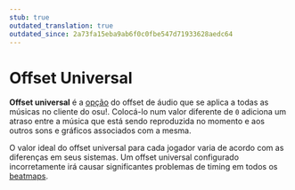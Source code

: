 ```yaml
---
stub: true
outdated_translation: true
outdated_since: 2a73fa15eba9ab6f0c0fbe547d71933628aedc64
---
```


# Offset Universal

**Offset universal** é a [opção](/wiki/Client/Options) do offset de áudio que se aplica a todas as músicas no cliente do osu!. Colocá-lo num valor diferente de `0` adiciona um atraso entre a música que está sendo reproduzida no momento e aos outros sons e gráficos associados com a mesma.

O valor ideal do offset universal para cada jogador varia de acordo com as diferenças em seus sistemas. Um offset universal configurado incorretamente irá causar significantes problemas de timing em todos os [beatmaps](/wiki/Beatmap).
